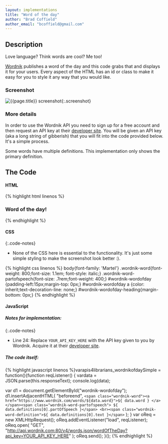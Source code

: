 ```yaml
---
layout: implementations
title: "Word of the day"
author: "Brad Coffield"
author_email: "bcoffield@gmail.com"
---
```


## Description

Love language? Think words are cool? Me too!

[Wordnik](http://wordnik.com/) publishes a word of the day and this code grabs that and displays it for your users. Every aspect of the HTML has an id or class to make it easy for you to style it any way that you would like.

### Screenshot

![{{page.title}} screenshot]({{site.baseurl}}/assets/{{page.title}}-screenshot.jpg){:.screenshot}

### More details

In order to use the Wordnik API you need to sign up for a free account and then request an API key at their [developer site](http://developer.wordnik.com/). You will be given an API key (aka a long string of gibberish) that you will fit into the code provided below. It's a simple process.

Some words have multiple definitions. This implementation only shows the primary definition.

## The Code

#### HTML

{% highlight html linenos %}

<h3 id="wordnik-wordofday-heading">Word of the day!</h3>
<div id="wordnik-wordofday"></div>
{% endhighlight %}

#### CSS

{:.code-notes}

* None of the CSS here is essential to the functionality. It's just some simple styling to make the screenshot look better :).

{% highlight css linenos %}
body{font-family: 'Martel'}
.wordnik-word{font-weight: 800;font-size: 1.1em; font-style: italic;}
.wordnik-word-partofspeech{font-size: .7rem;font-weight: 400;}
#wordnik-wordofday {padding-left:15px;margin-top: 0px;}
#wordnik-wordofday a {color: inherit;text-decoration-line: none;}
#wordnik-wordofday-heading{margin-bottom: 0px;}
{% endhighlight %}

#### JavaScript

##### Notes for implementation:

{:.code-notes}

* Line 24: Replace `YOUR_API_KEY_HERE` with the API key given to you by Wordnik. Acquire it at their [developer site](http://developer.wordnik.com/).

##### The code itself:

{% highlight javascript linenos %}varapis4librarians_wordnikofdaySimple = function(){function reqListener() {
vardata = JSON.parse(this.responseText);
console.log(data);

var d1 = document.getElementById("wordnik-wordofday");
d1.insertAdjacentHTML(
"beforeend",
`<span class="wordnik-word"><a href="https://www.wordnik.com/words/${data.word}">${ data.word } </a></span><span class="wordnik-word-partofspeech"> ${ data.definitions[0].partOfSpeech }</span> <br><span class="wordnik-word-definition">${ data.definitions[0].text }</span>`
);
}
var oReq = new XMLHttpRequest();
oReq.addEventListener("load", reqListener);
oReq.open(
"GET",
"http://api.wordnik.com:80/v4/words.json/wordOfTheDay?api_key=YOUR_API_KEY_HERE"
);
oReq.send();
}();
{% endhighlight %}

